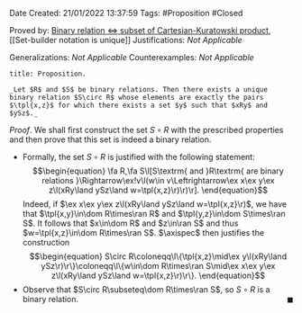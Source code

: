 <div class="topSpace"></div>

Date Created: 21/01/2022 13:37:59
Tags: #Proposition #Closed 

Proved by: [Binary relation $\Leftrightarrow$ subset of Cartesian-Kuratowski product](Binary%20relation%20iff%20subset%20of%20Cartesian-Kuratowski%20product.md), [[Set-builder notation is unique]]
Justifications: _Not Applicable_

Generalizations: _Not Applicable_
Counterexamples: _Not Applicable_

``` ad-Proposition
title: Proposition.

_Let $R$ and $S$ be binary relations. Then there exists a unique binary relation $S\circ R$ whose elements are exactly the pairs $\tpl{x,z}$ for which there exists a set $y$ such that $xRy$ and $ySz$._

```

_Proof_. We shall first construct the set $S\circ R$ with the prescribed properties and then prove that this set is indeed a binary relation.
* Formally, the set $S\circ R$ is justified with the following statement:
$$\begin{equation}
    \fa R,\fa S\l[S\textrm{ and }R\textrm{ are binary relations }\Rightarrow\ex!v\l(w\in v\Leftrightarrow\ex x\ex y\ex z\l(xRy\land ySz\land w=\tpl{x,z}\r)\r)\r].
\end{equation}$$
Indeed, if $\ex x\ex y\ex z\l(xRy\land ySz\land w=\tpl{x,z}\r)$, we have that $\tpl{x,y}\in\dom R\times\ran R$ and $\tpl{y,z}\in\dom S\times\ran S$. It follows that $x\in\dom R$ and $z\in\ran S$ and thus $w=\tpl{x,z}\in\dom R\times\ran S$. $\axispec$ then justifies the construction
$$\begin{equation}
    S\circ R\coloneqq\l\{\tpl{x,z}\mid\ex y\l(xRy\land ySz\r)\r\}\coloneqq\l\{w\in\dom R\times\ran S\mid\ex x\ex y\ex z\l(xRy\land ySz\land w=\tpl{x,z}\r)\r\}.
\end{equation}$$
* Observe that $S\circ R\subseteq\dom R\times\ran S$, so $S\circ R$ is a binary relation.<span style="float:right;">$\blacksquare$</span>
